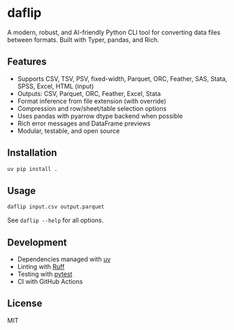 # daflip

A modern, robust, and AI-friendly Python CLI tool for converting data files between formats. Built with Typer, pandas, and Rich.

## Features
- Supports CSV, TSV, PSV, fixed-width, Parquet, ORC, Feather, SAS, Stata, SPSS, Excel, HTML (input)
- Outputs: CSV, Parquet, ORC, Feather, Excel, Stata
- Format inference from file extension (with override)
- Compression and row/sheet/table selection options
- Uses pandas with pyarrow dtype backend when possible
- Rich error messages and DataFrame previews
- Modular, testable, and open source

## Installation

```sh
uv pip install .
```

## Usage

```sh
daflip input.csv output.parquet
```

See `daflip --help` for all options.

## Development
- Dependencies managed with [uv](https://github.com/astral-sh/uv)
- Linting with [Ruff](https://github.com/astral-sh/ruff)
- Testing with [pytest](https://docs.pytest.org/)
- CI with GitHub Actions

## License
MIT
